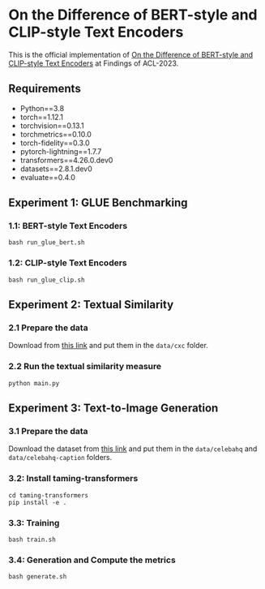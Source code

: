 # On the Difference of BERT-style and CLIP-style Text Encoders
This is the official implementation of [On the Difference of BERT-style and CLIP-style Text Encoders]() at Findings of ACL-2023.

## Requirements

* Python==3.8
* torch==1.12.1
* torchvision==0.13.1
* torchmetrics==0.10.0
* torch-fidelity==0.3.0
* pytorch-lightning==1.7.7
* transformers==4.26.0.dev0
* datasets==2.8.1.dev0
* evaluate==0.4.0

## Experiment 1: GLUE Benchmarking

### 1.1: BERT-style Text Encoders

```angular2html
bash run_glue_bert.sh
```

### 1.2: CLIP-style Text Encoders

```angular2html
bash run_glue_clip.sh
```

## Experiment 2: Textual Similarity

### 2.1 Prepare the data

Download from [this link](https://github.com/google-research-datasets/Crisscrossed-Captions) and put them in
the `data/cxc` folder.

### 2.2 Run the textual similarity measure

```angular2html
python main.py
```

## Experiment 3: Text-to-Image Generation

### 3.1 Prepare the data

Download the dataset from [this link](https://drive.google.com/drive/folders/1eVrGKfkbw7bh9xPcX8HJa-qWQTD9aWvf) and put them in the `data/celebahq` and `data/celebahq-caption` folders.

### 3.2: Install taming-transformers

```angular2html
cd taming-transformers
pip install -e .
```

### 3.3: Training
```angular2html
bash train.sh
```

### 3.4: Generation and Compute the metrics

```angular2html
bash generate.sh
```
